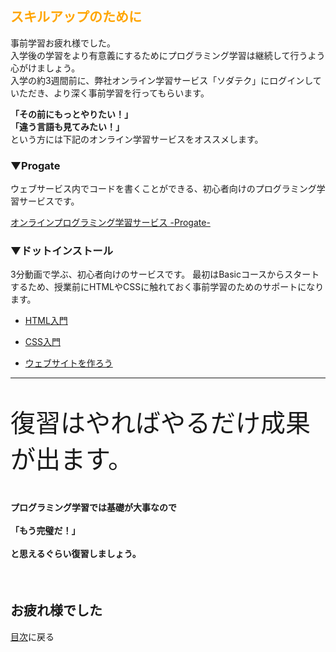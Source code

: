 <h2 style="color: orange;">スキルアップのために</h2>
事前学習お疲れ様でした。<br>
入学後の学習をより有意義にするためにプログラミング学習は継続して行うよう心がけましょう。
<br>
入学の約3週間前に、弊社オンライン学習サービス「ソダテク」にログインしていただき、より深く事前学習を行ってもらいます。
<br>
<p><strong>「その前にもっとやりたい！」</strong><br><strong>「違う言語も見てみたい！」</strong><br>という方には下記のオンライン学習サービスをオススメします。<br></p>
<h3>▼Progate</h3>
<p>ウェブサービス内でコードを書くことができる、初心者向けのプログラミング学習サービスです。</p>
<p><a href="https://prog-8.com/">オンラインプログラミング学習サービス -Progate- </a></p>
<h3>▼ドットインストール</h3>
<p>3分動画で学ぶ、初心者向けのサービスです。
最初はBasicコースからスタートするため、授業前にHTMLやCSSに触れておく事前学習のためのサポートになります。</p>
<ul>
<li><p><a href="https://dotinstall.com/lessons/basic_html_tags">HTML入門</a></p>
</li>
<li><p><a href="https://dotinstall.com/lessons/basic_css_styles">CSS入門</a></p>
</li>
<li><p><a href="https://dotinstall.com/lessons/website_html_v3">ウェブサイトを作ろう</a></p>
</li>
</ul>
<hr>
<p style="font-size: 40px;">復習はやればやるだけ成果が出ます。</p>
<h4>プログラミング学習では基礎が大事なので<br><br>「<strong>もう完璧だ！</strong>」<br><br>と思えるぐらい復習しましょう。</h4>
<br>

## お疲れ様でした
[目次](https://github.com/NexSeed00/Prior_Learning)に戻る
